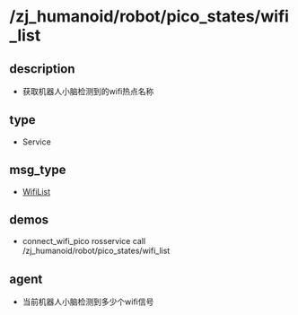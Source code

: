 # /zj_humanoid/robot/pico_states/wifi_list

## description
- 获取机器人小脑检测到的wifi热点名称

## type
- Service

## msg_type
- [WifiList](../../../../../zj_humanoid_types.md#WifiList)

## demos
- connect_wifi_pico
rosservice call /zj_humanoid/robot/pico_states/wifi_list 
## agent
- 当前机器人小脑检测到多少个wifi信号

